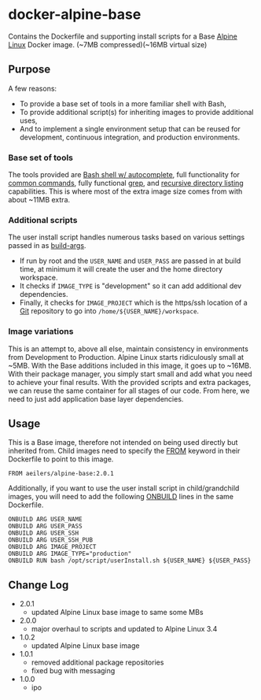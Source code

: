 # docker-alpine-base

Contains the Dockerfile and supporting install scripts for a Base [Alpine Linux](http://alpinelinux.org/) Docker image. (~7MB compressed)(~16MB virtual size)

## Purpose

A few reasons:

- To provide a base set of tools in a more familiar shell with Bash,
- To provide additional script(s) for inheriting images to provide additional uses,
- And to implement a single environment setup that can be reused for development, continuous integration, and production environments.

### Base set of tools

The tools provided are [Bash shell w/ autocomplete](https://pkgs.alpinelinux.org/package/main/x86_64/bash-completion), full functionality for [common commands](https://pkgs.alpinelinux.org/package/main/x86_64/coreutils), fully functional [grep](https://pkgs.alpinelinux.org/package/main/x86_64/grep), and [recursive directory listing](https://pkgs.alpinelinux.org/package/main/x86_64/tree) capabilities. This is where most of the extra image size comes from with about ~11MB extra.

### Additional scripts

The user install script handles numerous tasks based on various settings passed in as [build-args](https://docs.docker.com/engine/reference/commandline/build/#set-build-time-variables-build-arg).

- If run by root and the `USER_NAME` and `USER_PASS` are passed in at build time, at minimum it will create the user and the home directory workspace.
- It checks if `IMAGE_TYPE` is "development" so it can add additional dev dependencies.
- Finally, it checks for `IMAGE_PROJECT` which is the https/ssh location of a [Git](https://pkgs.alpinelinux.org/package/main/x86_64/git) repository to go into `/home/${USER_NAME}/workspace`.

### Image variations

This is an attempt to, above all else, maintain consistency in environments from Development to Production. Alpine Linux starts ridiculously small at ~5MB. With the Base additions included in this image, it goes up to ~16MB. With their package manager, you simply start small and add what you need to achieve your final results. With the provided scripts and extra packages, we can reuse the same container for all stages of our code. From here, we need to just add application base layer dependencies.

## Usage

This is a Base image, therefore not intended on being used directly but inherited from. Child images need to specify the [FROM](https://docs.docker.com/engine/reference/builder/#from) keyword in their Dockerfile to point to this image.

```
FROM aeilers/alpine-base:2.0.1
```

Additionally, if you want to use the user install script in child/grandchild images, you will need to add the following [ONBUILD](https://docs.docker.com/engine/reference/builder/#onbuild) lines in the same Dockerfile.

```
ONBUILD ARG USER_NAME
ONBUILD ARG USER_PASS
ONBUILD ARG USER_SSH
ONBUILD ARG USER_SSH_PUB
ONBUILD ARG IMAGE_PROJECT
ONBUILD ARG IMAGE_TYPE="production"
ONBUILD RUN bash /opt/script/userInstall.sh ${USER_NAME} ${USER_PASS}
```

## Change Log

- 2.0.1
  - updated Alpine Linux base image to same some MBs
- 2.0.0
  - major overhaul to scripts and updated to Alpine Linux 3.4
- 1.0.2
  - updated Alpine Linux base image
- 1.0.1
  - removed additional package repositories
  - fixed bug with messaging
- 1.0.0
  - ipo
